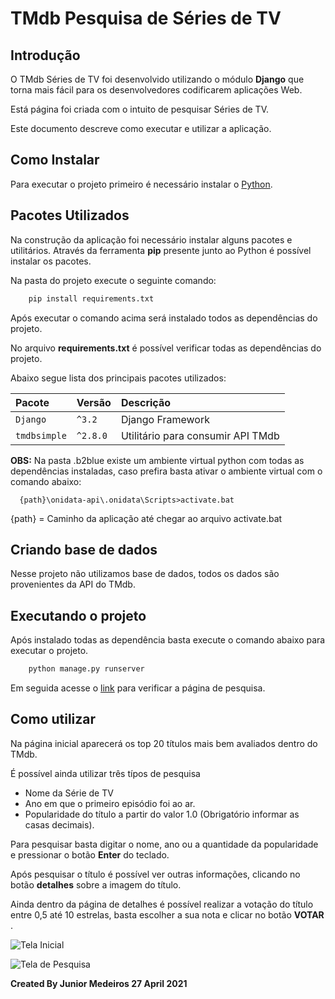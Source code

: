 # TMdb Pesquisa de Séries de TV

## Introdução

O TMdb Séries de TV foi desenvolvido utilizando o módulo **Django** que torna mais fácil para os desenvolvedores codificarem aplicações Web.

Está página foi criada com o intuito de pesquisar Séries de TV.

Este documento descreve como executar e utilizar a aplicação.


## Como Instalar

Para executar o projeto primeiro é necessário instalar o [Python](https://www.python.org/downloads/).


## Pacotes Utilizados

Na construção da aplicação foi necessário instalar alguns pacotes e utilitários.
Através da ferramenta **pip** presente junto ao Python é possível instalar os pacotes.

Na pasta do projeto execute o seguinte comando: 

``` python
    pip install requirements.txt
```

Após executar o comando acima será instalado todos as dependências do projeto.

No arquivo **requirements.txt** é possível verificar todas as dependências do projeto.


Abaixo segue lista dos principais pacotes utilizados:

| Pacote | Versão | Descrição |
| :--- | :--- | :--- |
| `Django` | `^3.2` | Django Framework |
| `tmdbsimple` | `^2.8.0` | Utilitário para consumir API TMdb |

**OBS:** Na pasta .b2blue existe um ambiente virtual python com todas as dependências instaladas,
caso prefira basta ativar o ambiente virtual com o comando abaixo:

``` shell
  {path}\onidata-api\.onidata\Scripts>activate.bat
```

{path} = Caminho da aplicação até chegar ao arquivo activate.bat

## Criando base de dados

Nesse projeto não utilizamos base de dados, todos os dados são provenientes da API do TMdb.


## Executando o projeto

Após instalado todas as dependência basta execute o comando abaixo para
executar o projeto.

``` python
    python manage.py runserver
```

Em seguida acesse o [link](http://127.0.0.1:8000/) para verificar a página de pesquisa.

## Como utilizar

Na página inicial aparecerá os top 20 títulos mais bem avaliados dentro do TMdb.

É possível ainda utilizar três típos de pesquisa 

- Nome da Série de TV
- Ano em que o primeiro episódio foi ao ar.
- Popularidade do título a partir do valor 1.0 (Obrigatório informar as casas decimais).

Para pesquisar basta digitar o nome, ano ou a quantidade da popularidade e pressionar o botão **Enter** do teclado.

Após pesquisar o título é possível ver outras informações, clicando no botão **detalhes** sobre a 
imagem do título. 

Ainda dentro da página de detalhes é possível realizar a votação do título entre 0,5 até 10 estrelas,
basta escolher a sua nota e clicar no botão **VOTAR** .


![Tela Inicial](https://github.com/juniormedeiros/django/blob/dev/Picture1.JPG)

![Tela de Pesquisa](https://github.com/juniormedeiros/django/blob/dev/Picture2.JPG)

**Created By Junior Medeiros 27 April 2021**
